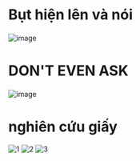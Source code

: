 # Bụt hiện lên và nói
![image](https://user-images.githubusercontent.com/88236617/187071777-107ee546-4f3e-4603-bc8c-dfa68403e772.png)
ㅤ
ㅤ
ㅤ
ㅤ
# DON'T EVEN ASK
![image](https://user-images.githubusercontent.com/88236617/174847053-9b9c3e3d-429e-4a05-8fee-55a7f10bc1bc.png)
ㅤ
ㅤ
ㅤ
ㅤ
# nghiên cứu giấy
![1](https://user-images.githubusercontent.com/88236617/174851640-0da8026a-636b-4a43-a3c3-9faf35362601.png)
![2](https://user-images.githubusercontent.com/88236617/174851685-8591617b-bc69-451b-8977-b5e9307ad4f6.png)
![3](https://user-images.githubusercontent.com/88236617/174851436-47a06d99-aa97-4a42-ac0c-2a70fbd3d2c7.png)
